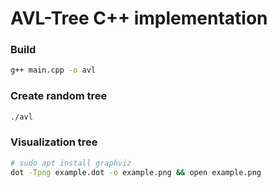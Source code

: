 # AVL-Tree C++ implementation

### Build

```bash
g++ main.cpp -o avl
```

### Create random tree

```bash
./avl
```

### Visualization tree

```bash
# sudo apt install graphviz 
dot -Tpng example.dot -o example.png && open example.png
```

